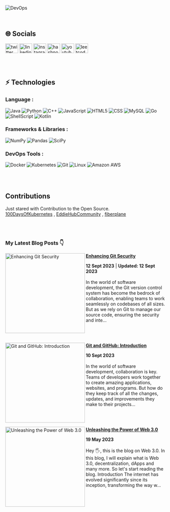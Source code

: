 ![DevOps](https://github.com/ronak-pal1/ronak-pal1/assets/98758085/18cc5146-fa10-4ec9-8640-b15ba34c6bf5)

<br>

## 🌐 Socials

<a href="https://twitter.com/ronak_pal1" target="blank"><img align="center" src="https://raw.githubusercontent.com/rahuldkjain/github-profile-readme-generator/master/src/images/icons/Social/twitter.svg" alt="twitter link" height="30" width="40" /></a>
<a href="https://www.linkedin.com/in/ronak-paul-2975b01b6/" target="blank"><img align="center" src="https://raw.githubusercontent.com/rahuldkjain/github-profile-readme-generator/master/src/images/icons/Social/linked-in-alt.svg" alt="linkedin link" height="30" width="40" /></a>
<a href="https://instagram.com/ronak_pal1" target="blank"><img align="center" src="https://raw.githubusercontent.com/rahuldkjain/github-profile-readme-generator/master/src/images/icons/Social/instagram.svg" alt="instagram link" height="30" width="40" /></a>
<a href="https://hashnode.com/@ronakpal1" target="blank"><img align="center" src="https://raw.githubusercontent.com/rahuldkjain/github-profile-readme-generator/master/src/images/icons/Social/hashnode.svg" alt="hashnode link" height="30" width="40" /></a>
<a href="https://www.youtube.com/@CodaGo" target="blank"><img align="center" src="https://raw.githubusercontent.com/rahuldkjain/github-profile-readme-generator/master/src/images/icons/Social/youtube.svg" alt="youtube channel link" height="30" width="40" /></a>
<a href="https://www.leetcode.com/ronak_pal1/" target="blank"><img align="center" src="https://raw.githubusercontent.com/rahuldkjain/github-profile-readme-generator/master/src/images/icons/Social/leet-code.svg" alt="leetcode link" height="30" width="40" /></a>

<br><br>

## ⚡ Technologies

### Language :
![Java](https://img.shields.io/badge/-java-E34A86?style=flat-square&logo=openjdk)
![Python](https://img.shields.io/badge/-Python-black?style=flat-square&logo=Python)
![C++](https://img.shields.io/badge/-C++-00599C?style=flat-square&logo=c)
![JavaScript](https://img.shields.io/badge/-JavaScript-black?style=flat-square&logo=javascript)
![HTML5](https://img.shields.io/badge/-HTML5-E34F26?style=flat-square&logo=html5&logoColor=white)
![CSS](https://img.shields.io/badge/CSS-239120?&style=for-the-badge&logo=css3&logoColor=white)
![MySQL](https://img.shields.io/badge/-MySQL-black?style=flat-square&logo=mysql)
![Go](https://img.shields.io/badge/Go-00ADD8?style=for-the-badge&logo=go&logoColor=white)
![ShellScript](https://img.shields.io/badge/Shell_Script-121011?style=for-the-badge&logo=gnu-bash&logoColor=white)
![Kotlin](https://img.shields.io/badge/kotlin-%237F52FF.svg?style=for-the-badge&logo=kotlin&logoColor=white)
<br>
### Frameworks & Libraries :
![NumPy](https://img.shields.io/badge/numpy-%23013243.svg?style=for-the-badge&logo=numpy&logoColor=white)
![Pandas](https://img.shields.io/badge/pandas-%23150458.svg?style=for-the-badge&logo=pandas&logoColor=white)
![SciPy](https://img.shields.io/badge/SciPy-%230C55A5.svg?style=for-the-badge&logo=scipy&logoColor=%white)
<br>
### DevOps Tools :
![Docker](https://img.shields.io/badge/-Docker-black?style=flat-square&logo=docker)
![Kubernetes](https://img.shields.io/badge/kubernetes-%23326ce5.svg?style=for-the-badge&logo=kubernetes&logoColor=white)
![Git](https://img.shields.io/badge/-Git-black?style=flat-square&logo=git)
![Linux](https://img.shields.io/badge/Linux-FCC624?style=for-the-badge&logo=linux&logoColor=black)
![Amazon AWS](https://img.shields.io/badge/Amazon_AWS-FF9900?style=for-the-badge&logo=amazonaws&logoColor=white)

<br><br>

## Contributions
Just stared with Contribution to the Open Source.<br/>
[100DaysOfKubernetes](https://100daysofkubernetes.io/overview.html) ,
[EddieHubCommunity](https://github.com/ronak-pal1?tab=overview&org=EddieHubCommunity) ,
[fiberplane](https://github.com/ronak-pal1/docs)

<br><br>

### My Latest Blog Posts 👇
<!-- HASHNODE_BLOG:START -->
<p align="left">
<a href="https://codago.hashnode.dev//enhancing-git-security" title="Enhancing Git Security"><img src="https://cdn.hashnode.com/res/hashnode/image/upload/v1694529321275/3753634d-1f1b-4c90-ad83-683129bc31ac.png" alt="Enhancing Git Security" width="250px" align="left" /></a>
<a href="https://codago.hashnode.dev//enhancing-git-security" title="Enhancing Git Security"><strong>Enhancing Git Security</strong></a>
<div><strong>12 Sept 2023</strong> | <strong>Updated: 12 Sept 2023</strong></div>
<br/> In the world of software development, the Git version control system has become the bedrock of collaboration, enabling teams to work seamlessly on codebases of all sizes. But as we rely on Git to manage our source code, ensuring the security and inte... </p> <br/> <br/>
<p align="left">
<a href="https://codago.hashnode.dev//git-and-github-introduction" title="Git and GitHub: Introduction"><img src="https://cdn.hashnode.com/res/hashnode/image/upload/v1694360667590/aede9d14-2270-4614-8cbf-4bd407557228.png" alt="Git and GitHub: Introduction" width="250px" align="left" /></a>
<a href="https://codago.hashnode.dev//git-and-github-introduction" title="Git and GitHub: Introduction"><strong>Git and GitHub: Introduction</strong></a>
<div><strong>10 Sept 2023</strong></div>
<br/> In the world of software development, collaboration is key. Teams of developers work together to create amazing applications, websites, and programs. But how do they keep track of all the changes, updates, and improvements they make to their projects... </p> <br/> <br/>
<p align="left">
<a href="https://codago.hashnode.dev//unleashing-the-power-of-web-30" title="Unleashing the Power of Web 3.0"><img src="https://cdn.hashnode.com/res/hashnode/image/upload/v1684507578341/87801d2d-d7c8-4d42-b474-fd01a09f62a4.png" alt="Unleashing the Power of Web 3.0" width="250px" align="left" /></a>
<a href="https://codago.hashnode.dev//unleashing-the-power-of-web-30" title="Unleashing the Power of Web 3.0"><strong>Unleashing the Power of Web 3.0</strong></a>
<div><strong>19 May 2023</strong></div>
<br/> Hey 🖐, this is the blog on Web 3.0. In this blog, I will explain what is Web 3.0, decentralization, dApps and many more. So let's start reading the blog.
Introduction
The internet has evolved significantly since its inception, transforming the way w... </p> <br/> <br/>
<!-- HASHNODE_BLOG:END -->


